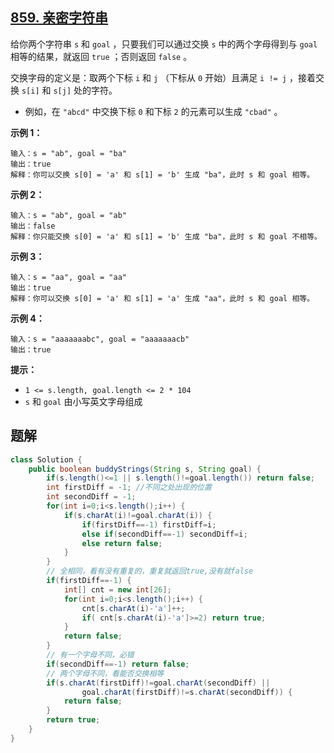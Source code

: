 ## [859. 亲密字符串](https://leetcode-cn.com/problems/buddy-strings/)

给你两个字符串 `s` 和 `goal` ，只要我们可以通过交换 `s` 中的两个字母得到与 `goal` 相等的结果，就返回 `true` ；否则返回 `false` 。

交换字母的定义是：取两个下标 `i` 和 `j` （下标从 `0` 开始）且满足 `i != j` ，接着交换 `s[i]` 和 `s[j]` 处的字符。

- 例如，在 `"abcd"` 中交换下标 `0` 和下标 `2` 的元素可以生成 `"cbad"` 。



**示例 1：**

```
输入：s = "ab", goal = "ba"
输出：true
解释：你可以交换 s[0] = 'a' 和 s[1] = 'b' 生成 "ba"，此时 s 和 goal 相等。
```

**示例 2：**

```
输入：s = "ab", goal = "ab"
输出：false
解释：你只能交换 s[0] = 'a' 和 s[1] = 'b' 生成 "ba"，此时 s 和 goal 不相等。
```

**示例 3：**

```
输入：s = "aa", goal = "aa"
输出：true
解释：你可以交换 s[0] = 'a' 和 s[1] = 'a' 生成 "aa"，此时 s 和 goal 相等。
```

**示例 4：**

```
输入：s = "aaaaaaabc", goal = "aaaaaaacb"
输出：true
```

 

**提示：**

- `1 <= s.length, goal.length <= 2 * 104`
- `s` 和 `goal` 由小写英文字母组成

## 题解

```java
class Solution {
    public boolean buddyStrings(String s, String goal) {
        if(s.length()<=1 || s.length()!=goal.length()) return false;
        int firstDiff = -1; //不同之处出现的位置
        int secondDiff = -1;
        for(int i=0;i<s.length();i++) {
            if(s.charAt(i)!=goal.charAt(i)) {
                if(firstDiff==-1) firstDiff=i;
                else if(secondDiff==-1) secondDiff=i;
                else return false;
            }
        }
        // 全相同，看有没有重复的，重复就返回true,没有就false
        if(firstDiff==-1) {
            int[] cnt = new int[26];
            for(int i=0;i<s.length();i++) {
                cnt[s.charAt(i)-'a']++;
                if( cnt[s.charAt(i)-'a']>=2) return true;
            }
            return false;
        }
        // 有一个字母不同，必错
        if(secondDiff==-1) return false;
        // 两个字母不同，看能否交换相等
        if(s.charAt(firstDiff)!=goal.charAt(secondDiff) || 
                goal.charAt(firstDiff)!=s.charAt(secondDiff)) {
            return false;
        }
        return true;
    }
}
```

